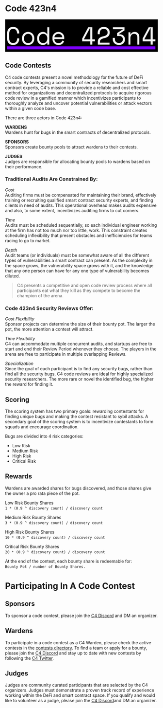 # Code 423n4
![banner](images/c4-logo.png)
## Code Contests
C4 code contests present a novel methodology for the future of DeFi security. By leveraging a community of security researchers and smart contract experts, C4's mission is to provide a reliable and cost effective method for organizations and decentralized protocols to acquire rigorous code review in a gamified manner which incentivizes participants to thoroughly analyze and uncover potential vulnerabilities or attack vectors within a given code base.

There are three actors in Code 423n4:

**WARDENS**  
Wardens hunt for bugs in the smart contracts of decentralized protocols.

**SPONSORS**  
Sponsors create bounty pools to attract wardens to their contests.

**JUDGES**  
Judges are responsible for allocating bounty pools to wardens based on their performance.

### Traditional Audits Are Constrained By:
*Cost*  
Auditing firms must be compensated for maintaining their brand, effectively training or recruiting qualified smart contract security experts, and finding clients in need of audits. This operational overhead makes audits expensive and also, to some extent, incentivizes auditing firms to cut corners.

*Time*  
Audits must be scheduled sequentially, so each individual engineer working at the firm has not too much nor too little, work. This constraint creates scheduling inflexibility that present obstacles and inefficiencies for teams racing to go to market.

*Depth*  
Audit teams (or individuals) must be somewhat aware of all the different types of vulnerabilities a smart contract can present. As the complexity in the space grows, the vulnerability space grows with it, and the knowledge that any one person can have for any one type of vulnerability becomes diluted.

> C4 presents a competitive and open code review process where all participants eat what they kill as they compete to become the champion of the arena.

### Code 423n4 Security Reviews Offer:
*Cost Flexibility*  
Sponsor projects can determine the size of their bounty pot. The larger the pot, the more attention a contest will attract.

*Time Flexibility*  
C4 can accommodate multiple concurrent audits, and startups are free to start and end their Review Period whenever they choose. The players in the arena are free to participate in multiple overlapping Reviews.

*Specialization*  
Since the goal of each participant is to find any security bugs, rather than find all the security bugs, C4 code reviews are ideal for highly specialized security researchers. The more rare or novel the identified bug, the higher the reward for finding it.

## Scoring
The scoring system has two primary goals: rewarding contestants for finding unique bugs and making the contest resistant to sybil attacks. A secondary goal of the scoring system is to incentivize contestants to form squads and encourage coordination. 

Bugs are divided into 4 risk categories:   
- Low Risk  
- Medium Risk  
- High Risk    
- Critical Risk

## Rewards  
Wardens are awarded shares for bugs discovered, and those shares give the owner a pro rata piece of the pot.  
  
Low Risk Bounty Shares  
`1 * (0.9 ^ discovery count) / discovery count`  
  
Medium Risk Bounty Shares  
`3 * (0.9 ^ discovery count) / discovery count`  

High Risk Bounty Shares  
`10 * (0.9 ^ discovery count) / discovery count`  

Critical Risk Bounty Shares  
`20 * (0.9 ^ discovery count) / discovery count`  
  
At the end of the contest, each bounty share is redeemable for:   
`Bounty Pot / number of Bounty Shares.`

# Participating In A Code Contest
## Sponsors
To sponsor a code contest, please join the [C4 Discord](https://discord.gg/EY5dvm3evD) and DM an organizer.

## Wardens
To participate in a code contest as a C4 Warden, please check the active contests in the [contests directory](contests/README.md). To find a team or apply for a bounty, please join the [C4 Discord](https://discord.gg/EY5dvm3evD) and stay up to date with new contests by following the [C4 Twitter](https://twitter.com/code423n4).

## Judges
Judges are community curated participants that are selected by the C4 organizers. Judges must demonstrate a proven track record of experience working within the DeFi and smart contract space. If you qualify and would like to volunteer as a judge, please join the [C4 Discord](https://discord.gg/EY5dvm3evD)and DM an organizer.

